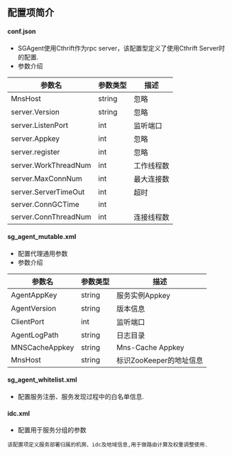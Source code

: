 ##  配置项简介  
  
#### conf.json
 
   * SGAgent使用Cthrift作为rpc server，该配置型定义了使用Cthrift Server时的配置.
   * 参数介绍

   参数名  | 参数类型 | 描述
------------- | ------------- | ------------
MnsHost  | string  |  忽略
server.Version | string  | 忽略
server.ListenPort | int  |  监听端口
server.Appkey | int  | 忽略
server.register | int  |  忽略
server.WorkThreadNum | int  | 工作线程数 
server.MaxConnNum | int  |   最大连接数
server.ServerTimeOut | int  | 超时
server.ConnGCTime | int  | 
server.ConnThreadNum | int  | 连接线程数

   
####  sg\_agent\_mutable.xml
 
   * 配置代理通用参数
   * 参数介绍

   参数名  | 参数类型 | 描述
------------- | ------------- | ------------
AgentAppKey | string  | 服务实例Appkey
AgentVersion | string  |  版本信息
ClientPort | int  | 监听端口
AgentLogPath | string  |  日志目录
MNSCacheAppkey | string  |  Mns-Cache Appkey
MnsHost | string  |  标识ZooKeeper的地址信息

####  sg\_agent\_whitelist.xml
 
   * 配置服务注册、服务发现过程中的白名单信息.
      

####  idc.xml
 
   * 配置用于服务分组的参数
   
    该配置项定义服务部署归属的机房、idc及地域信息,用于做路由计算及权重调整使用.

